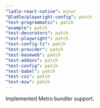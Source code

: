 ```yaml
---
"ladle-react-native": minor
"@ladle/playwright-config": patch
"test-programmatic": patch
"example": patch
"test-decorators": patch
"test-playwright": patch
"test-config-ts": patch
"test-provider": patch
"test-baseweb": patch
"test-addons": patch
"test-config": patch
"test-babel": patch
"test-css": patch
"test-msw": patch
---
```


Implemented Metro bundler support.
